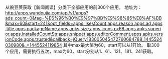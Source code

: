 从豌豆荚获取【新闻阅读】分类下全部应用的前300个应用。
地址为：http://apps.wandoujia.com/api/v1/apps?ads_count=0&tag=%E6%96%B0%E9%97%BB%E9%98%85%E8%AF%BB&max=60&start=241&opt_fields=apps.likesCount,apps.reason,apps.ad,apps.title,apps.packageName,apps.apks.size,apps.icons.px68,apps.apks.superior,apps.installedCountStr,apps.snippet,apps.editorComment,apps.apks.versionCode,apps.trusted&callback=jQuery183005045472760684788_1445524030980&_=1445524119854
其中max最大值为60，start可以从1开始。
取300个应用，需要执行五次，max为60，start分别从1、61、121、181、241获取。


